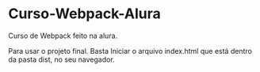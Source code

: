 # Curso-Webpack-Alura
Curso de Webpack feito na alura.

Para usar o projeto final. Basta Iniciar o arquivo index.html que está dentro da pasta dist, no seu navegador.
